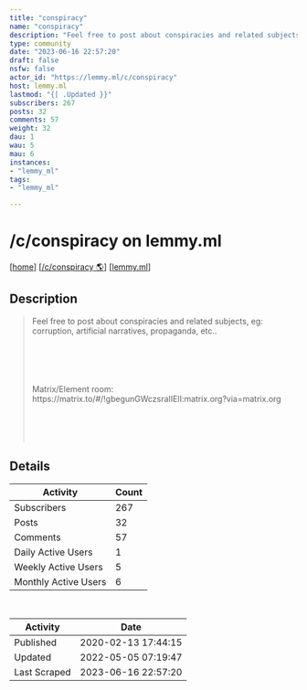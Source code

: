 ```yaml
---
title: "conspiracy" 
name: "conspiracy"
description: "Feel free to post about conspiracies and related subjects, eg: corruption, artificial narratives, propaganda, etc.. Matrix/Element room: https://matrix.to/#/!gbegunGWczsraIIElI:matrix.org?via=matrix.org&nbsp;"
type: community
date: "2023-06-16 22:57:20"
draft: false
nsfw: false
actor_id: "https://lemmy.ml/c/conspiracy"
host: lemmy.ml
lastmod: "{[ .Updated }}"
subscribers: 267
posts: 32
comments: 57
weight: 32
dau: 1
wau: 5
mau: 6
instances:
- "lemmy_ml"
tags: 
- "lemmy_ml"

---
```


# /c/conspiracy on lemmy.ml

[[home](/)]
[[/c/conspiracy 🌎](https://lemmy.ml/c/conspiracy)]
[[lemmy.ml](/instances/lemmy_ml)]


## Description 

<blockquote class="description">
Feel free to post about conspiracies and related subjects, eg: corruption, artificial narratives, propaganda, etc.. <br><br><br><br><br><br>Matrix/Element room: https://matrix.to/#/!gbegunGWczsraIIElI:matrix.org?via=matrix.org<br><br><br><br>&nbsp;<br>
</blockquote>


## Details

| Activity | Count  |
|----------------------|---|
| Subscribers          | 267 |
| Posts                | 32  |
| Comments             | 57  |
| Daily Active Users   | 1  |
| Weekly Active Users  | 5  |
| Monthly Active Users | 6  |

<br>

| Activity | Date |
|----------------------|---|
| Published            | 2020-02-13 17:44:15 |
| Updated              | 2022-05-05 07:19:47 |
| Last Scraped         | 2023-06-16 22:57:20 |
